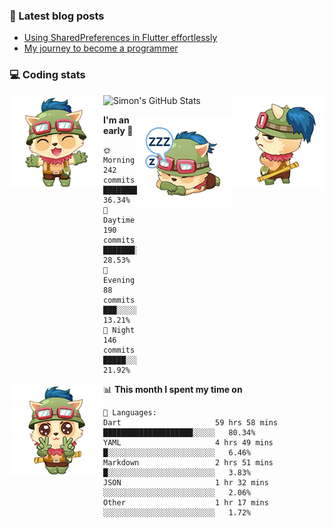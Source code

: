 ### 📘 Latest blog posts

<!-- BLOG-POST-LIST:START -->
- [Using SharedPreferences in Flutter effortlessly](http://blog.simonit.dev/2020/07/15/Using-SharedPreferences-in-Flutter-effortlessly/)
- [My journey to become a programmer](http://blog.simonit.dev/2018/07/14/My-journey-to-become-a-programmer/)
<!-- BLOG-POST-LIST:END -->

### 💻 Coding stats
<img align="right" src="https://raw.githubusercontent.com/simonpham/simonpham/master/assets/images/6kiur.gif" >


<img align="left" src="https://raw.githubusercontent.com/simonpham/simonpham/master/assets/images/5kiur.gif" >

![Simon's GitHub Stats](https://github-readme-stats-obu2qdcs2.vercel.app/api?username=simonpham)

<img align="right" src="https://raw.githubusercontent.com/simonpham/simonpham/master/assets/images/4kiur.gif" >

<!--START_SECTION:waka-->
**I'm an early 🐤** 

```text
🌞 Morning    242 commits    █████████░░░░░░░░░░░░░░░░   36.34% 
🌆 Daytime    190 commits    ███████░░░░░░░░░░░░░░░░░░   28.53% 
🌃 Evening    88 commits     ███░░░░░░░░░░░░░░░░░░░░░░   13.21% 
🌙 Night      146 commits    █████░░░░░░░░░░░░░░░░░░░░   21.92%

```


<img align="left" src="https://raw.githubusercontent.com/simonpham/simonpham/master/assets/images/19kiur.gif" >📊 **This month I spent my time on** 

```text
💬 Languages: 
Dart                     59 hrs 58 mins      ████████████████████░░░░░   80.34% 
YAML                     4 hrs 49 mins       █░░░░░░░░░░░░░░░░░░░░░░░░   6.46% 
Markdown                 2 hrs 51 mins       █░░░░░░░░░░░░░░░░░░░░░░░░   3.83% 
JSON                     1 hr 32 mins        ░░░░░░░░░░░░░░░░░░░░░░░░░   2.06% 
Other                    1 hr 17 mins        ░░░░░░░░░░░░░░░░░░░░░░░░░   1.72%

```


<!--END_SECTION:waka-->
